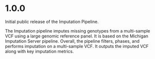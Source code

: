 # 1.0.0
Initial public release of the Imputation Pipeline. 

The Imputation pipeline imputes missing genotypes from a multi-sample VCF using a large genomic reference panel. 
It is based on the Michigan Imputation Server pipeline. Overall, the pipeline filters, phases, and performs imputation 
on a multi-sample VCF. It outputs the imputed VCF along with key imputation metrics.
